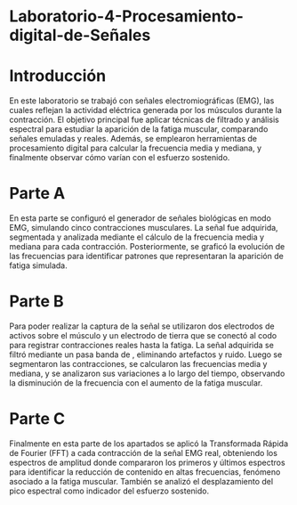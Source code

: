# Laboratorio-4-Procesamiento-digital-de-Señales
# Introducción
En este laboratorio se trabajó con señales electromiográficas (EMG), las cuales reflejan la actividad eléctrica generada por los músculos durante la contracción. El objetivo principal fue aplicar técnicas de filtrado y análisis espectral para estudiar la aparición de la fatiga muscular, comparando señales emuladas y reales. Además, se emplearon herramientas de procesamiento digital para calcular la frecuencia media y mediana, y finalmente observar cómo varían con el esfuerzo sostenido.
# Parte A
En esta parte se configuró el generador de señales biológicas en modo EMG, simulando cinco contracciones musculares. La señal fue adquirida, segmentada y analizada mediante el cálculo de la frecuencia media y mediana para cada contracción. Posteriormente, se graficó la evolución de las frecuencias para identificar patrones que representaran la aparición de fatiga simulada.
# Parte B
Para poder realizar la captura de la señal se utilizaron dos electrodos de activos  sobre el músculo y un electrodo de tierra que se conectó al codo para registrar contracciones reales hasta la fatiga. La señal adquirida se filtró mediante un pasa banda de , eliminando artefactos y ruido. Luego se segmentaron las contracciones, se calcularon las frecuencias media y mediana, y se analizaron sus variaciones a lo largo del tiempo, observando la disminución de la frecuencia con el aumento de la fatiga muscular.
# Parte C
Finalmente en esta parte de los apartados se aplicó la Transformada Rápida de Fourier (FFT) a cada contracción de la señal EMG real, obteniendo los espectros de amplitud donde compararon los primeros y últimos espectros para identificar la reducción de contenido en altas frecuencias, fenómeno asociado a la fatiga muscular. También se analizó el desplazamiento del pico espectral como indicador del esfuerzo sostenido.
